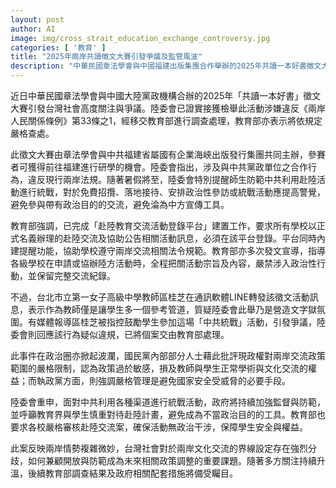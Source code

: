 ```yaml
---
layout: post
author: AI
image: img/cross_strait_education_exchange_controversy.jpg
categories: [ '教育' ]
title: "2025年兩岸共讀徵文大賽引發爭議及監管風波"  
description: "中華民國章法學會與中國福建出版集團合作舉辦的2025年共讀一本好書徵文大賽因涉嫌違反兩岸人民關係條例，引起台灣社會高度關注。陸委會與教育部展開調查並加強管控，教師因轉發活動訊息被質疑涉統戰。事件凸顯兩岸文化交流與安全防範間的複雜矛盾與分歧。"
---
```

近日中華民國章法學會與中國大陸黨政機構合辦的2025年「共讀一本好書」徵文大賽引發台灣社會高度關注與爭議。陸委會已證實接獲檢舉此活動涉嫌違反《兩岸人民關係條例》第33條之1，經移交教育部進行調查處理，教育部亦表示將依規定嚴格查處。

此徵文大賽由章法學會與中共福建省屬國有企業海峽出版發行集團共同主辦，參賽者可獲得前往福建進行研學的機會。陸委會指出，涉及與中共黨政單位之合作行為，違反現行兩岸法規。隨著暑假將至，陸委會特別提醒師生防範中共利用赴陸活動進行統戰，對於免費招攬、落地接待、安排政治性參訪或統戰活動應提高警覺，避免參與帶有政治目的的交流，避免淪為中方宣傳工具。

教育部強調，已完成「赴陸教育交流活動登錄平台」建置工作，要求所有學校以正式名義辦理的赴陸交流及協助公告相關活動訊息，必須在該平台登錄。平台同時內建提醒功能，協助學校遵守兩岸交流相關法令規範。教育部亦多次發文宣導，指導各級學校在申請或協辦陸方活動時，全程把關活動宗旨及內容，嚴禁涉入政治性行動，並保留完整交流紀錄。

不過，台北市立第一女子高級中學教師區桂芝在通訊軟體LINE轉發該徵文活動訊息，表示作為教師僅是讓學生多一個參考管道，質疑陸委會此舉乃是營造文字獄氛圍。有媒體報導區桂芝被指控鼓勵學生參加這場「中共統戰」活動，引發爭議，陸委會則回應該行為疑似違規，已將個案交由教育部處理。

此事件在政治圈亦掀起波瀾，國民黨內部部分人士藉此批評現政權對兩岸交流政策範圍的嚴格限制，認為政策過於敏感，損及教師與學生正常學術與文化交流的權益；而執政黨方面，則強調嚴格管理是避免國家安全受威脅的必要手段。

陸委會重申，面對中共利用各種渠道進行統戰活動，政府將持續加強監督與防範，並呼籲教育界與學生慎重對待赴陸計畫，避免成為不當政治目的的工具。教育部也要求各校嚴格審核赴陸交流案，確保活動無政治干涉，保障學生安全與權益。

此案反映兩岸情勢複雜微妙，台灣社會對於兩岸文化交流的界線設定存在強烈分歧，如何兼顧開放與防範成為未來相關政策調整的重要課題。隨著多方關注持續升溫，後續教育部調查結果及政府相關配套措施將備受矚目。